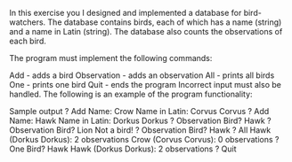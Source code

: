 In this exercise you I designed and implemented a database for bird-watchers. The database contains birds, each of which has a name (string) and a name in Latin
(string). The database also counts the observations of each bird.

The program must implement the following commands:

Add - adds a bird
Observation - adds an observation
All - prints all birds
One - prints one bird
Quit - ends the program
Incorrect input must also be handled. The following is an example of the program functionality:

Sample output
? Add
Name: Crow
Name in Latin: Corvus Corvus
? Add
Name: Hawk
Name in Latin: Dorkus Dorkus
? Observation
Bird? Hawk
? Observation
Bird? Lion
Not a bird!
? Observation
Bird? Hawk
? All
Hawk (Dorkus Dorkus): 2 observations
Crow (Corvus Corvus): 0 observations
? One
Bird? Hawk
Hawk (Dorkus Dorkus): 2 observations
? Quit
